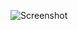 ![Screenshot](https://raw.githubusercontent.com/Cryakl/Ultimate-RAT-Collection/refs/heads/main/Bandook/Bandook%20v1.1/Screenshot.png)
